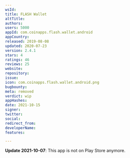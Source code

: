 ```yaml
---
wsId: 
title: FLASH Wallet
altTitle: 
authors: 
users: 5000
appId: com.coinapps.flash.wallet.android
appCountry: 
released: 2019-08-08
updated: 2020-07-23
version: 2.4.1
stars: 4
ratings: 46
reviews: 25
website: 
repository: 
issue: 
icon: com.coinapps.flash.wallet.android.png
bugbounty: 
meta: removed
verdict: wip
appHashes: 
date: 2021-10-15
signer: 
twitter: 
social: 
redirect_from: 
developerName: 
features: 

---
```


**Update 2021-10-07**: This app is not on Play Store anymore.
